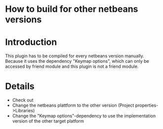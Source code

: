 # How to build for other netbeans versions

# Introduction #

This plugin has to be compiled for every netbeans version manually. Because it uses the dependency "Keymap options", which can only be accessed by friend module and this plugin is not a friend module.


# Details #

  * Check out
  * Change the netbeans plattform to the other version (Project properties->Libraries)
  * Change the "Keymap options"-dependency to use the implementation version of the other target platform